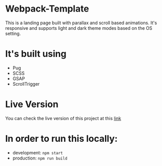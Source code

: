 # Webpack-Template
This is a landing page built with parallax and scroll based animations.
It's responsive and supports light and dark theme modes based on the OS setting.

# It's built using
- Pug
- SCSS
- GSAP
- ScrollTrigger

# Live Version

You can check the live version of this project at this [link](https://gardellimarius.github.io/mojave-desert/dist/)

# In order to run this locally:
- development: ``` npm start ```
- production: ``` npm run build ```
